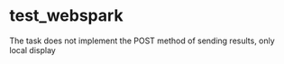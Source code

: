 # test_webspark

The task does not implement the POST method of sending results, only local display
